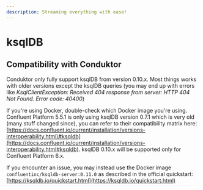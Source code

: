 ```yaml
---
description: Streaming everything with ease!
---
```


# ksqlDB

## Compatibility with Conduktor

Conduktor only fully support ksqlDB from version 0.10.x. Most things works with older versions except the ksqlDB queries \(you may end up with errors like _KsqlClientException: Received 404 response from server: HTTP 404 Not Found. Error code: 40400_\)

If you're using Docker, double-check which Docker image you're using. Confluent Platform 5.5.1 is only using ksqlDB version 0.7.1 which is very old \(many stuff changed since\), you can refer to their compatibility matrix here: [https://docs.confluent.io/current/installation/versions-interoperability.html\#ksqldb](https://docs.confluent.io/current/installation/versions-interoperability.html#ksqldb). ksqlDB 0.10.x will be supported only for Confluent Platform 6.x.

If you encounter an issue, you may instead use the Docker image `confluentinc/ksqldb-server:0.11.0` as described in the official quickstart: [https://ksqldb.io/quickstart.html](https://ksqldb.io/quickstart.html)



